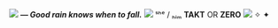 ![](https://xyz.crd.co/assets/images/gallery01/adb2e587.gif?v=de6feabd) ***— Good rain knows when to fall.*** ![](https://xyz.crd.co/assets/images/gallery01/adb2e587.gif?v=de6feabd)
 ˢʰᵉ / ₕᵢₘ **TAKT** OR **ZERO** ![](https://xyz.crd.co/assets/images/gallery18/9ac48163.gif?v=de6feabd) ✧ ✦ 
